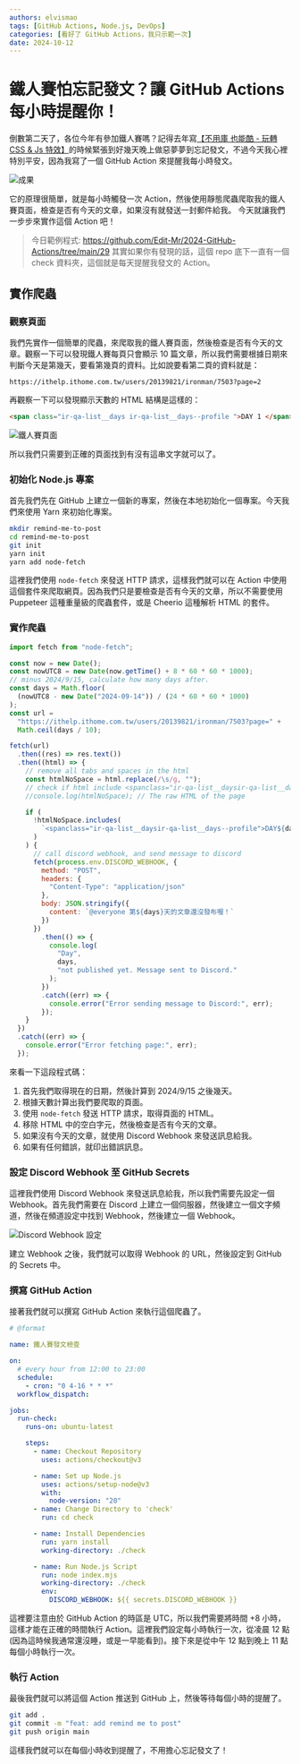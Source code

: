 ```yaml
---
authors: elvismao
tags: [GitHub Actions, Node.js, DevOps]
categories: [看好了 GitHub Actions，我只示範一次]
date: 2024-10-12
---
```

# 鐵人賽怕忘記發文？讓 GitHub Actions 每小時提醒你！

倒數第二天了，各位今年有參加鐵人賽嗎？記得去年寫[【不用庫 也能酷 - 玩轉 CSS & Js 特效】](https://ithelp.ithome.com.tw/users/20139821/ironman/6133)的時候緊張到好幾天晚上做惡夢夢到忘記發文，不過今天我心裡特別平安，因為我寫了一個 GitHub Action 來提醒我每小時發文。

![成果](remind.webp)

它的原理很簡單，就是每小時觸發一次 Action，然後使用靜態爬蟲爬取我的鐵人賽頁面，檢查是否有今天的文章，如果沒有就發送一封郵件給我。
今天就讓我們一步步來實作這個 Action 吧！

> 今日範例程式: <https://github.com/Edit-Mr/2024-GitHub-Actions/tree/main/29>
> 其實如果你有發現的話，這個 repo 底下一直有一個 check 資料夾，這個就是每天提醒我發文的 Action。

## 實作爬蟲

### 觀察頁面

我們先實作一個簡單的爬蟲，來爬取我的鐵人賽頁面，然後檢查是否有今天的文章。觀察一下可以發現鐵人賽每頁只會顯示 10 篇文章，所以我們需要根據日期來判斷今天是第幾天，要看第幾頁的資料。比如說要看第二頁的資料就是：

```plaintext
https://ithelp.ithome.com.tw/users/20139821/ironman/7503?page=2
```

再觀察一下可以發現顯示天數的 HTML 結構是這樣的：

```html
<span class="ir-qa-list__days ir-qa-list__days--profile ">DAY 1 </span>
```

![鐵人賽頁面](ithome.webp)

所以我們只需要到正確的頁面找到有沒有這串文字就可以了。

### 初始化 Node.js 專案

首先我們先在 GitHub 上建立一個新的專案，然後在本地初始化一個專案。今天我們來使用 Yarn 來初始化專案。

```bash
mkdir remind-me-to-post
cd remind-me-to-post
git init
yarn init
yarn add node-fetch
```

這裡我們使用 `node-fetch` 來發送 HTTP 請求，這樣我們就可以在 Action 中使用這個套件來爬取網頁。因為我們只是要檢查是否有今天的文章，所以不需要使用 Puppeteer 這種重量級的爬蟲套件，或是 Cheerio 這種解析 HTML 的套件。

### 實作爬蟲

```javascript
import fetch from "node-fetch";

const now = new Date();
const nowUTC8 = new Date(now.getTime() + 8 * 60 * 60 * 1000);
// minus 2024/9/15, calculate how many days after.
const days = Math.floor(
  (nowUTC8 - new Date("2024-09-14")) / (24 * 60 * 60 * 1000)
);
const url =
  "https://ithelp.ithome.com.tw/users/20139821/ironman/7503?page=" +
  Math.ceil(days / 10);

fetch(url)
  .then((res) => res.text())
  .then((html) => {
    // remove all tabs and spaces in the html
    const htmlNoSpace = html.replace(/\s/g, "");
    // check if html include <spanclass="ir-qa-list__daysir-qa-list__days--profile">DAY5</span>
    //console.log(htmlNoSpace); // The raw HTML of the page

    if (
      !htmlNoSpace.includes(
        `<spanclass="ir-qa-list__daysir-qa-list__days--profile">DAY${days}</span>`
      )
    ) {
      // call discord webhook, and send message to discord
      fetch(process.env.DISCORD_WEBHOOK, {
        method: "POST",
        headers: {
          "Content-Type": "application/json"
        },
        body: JSON.stringify({
          content: `@everyone 第${days}天的文章還沒發布喔！`
        })
      })
        .then(() => {
          console.log(
            "Day",
            days,
            "not published yet. Message sent to Discord."
          );
        })
        .catch((err) => {
          console.error("Error sending message to Discord:", err);
        });
    }
  })
  .catch((err) => {
    console.error("Error fetching page:", err);
  });
```

來看一下這段程式碼：

1. 首先我們取得現在的日期，然後計算到 2024/9/15 之後幾天。
2. 根據天數計算出我們要爬取的頁面。
3. 使用 `node-fetch` 發送 HTTP 請求，取得頁面的 HTML。
4. 移除 HTML 中的空白字元，然後檢查是否有今天的文章。
5. 如果沒有今天的文章，就使用 Discord Webhook 來發送訊息給我。
6. 如果有任何錯誤，就印出錯誤訊息。

### 設定 Discord Webhook 至 GitHub Secrets

這裡我們使用 Discord Webhook 來發送訊息給我，所以我們需要先設定一個 Webhook。首先我們需要在 Discord 上建立一個伺服器，然後建立一個文字頻道，然後在頻道設定中找到 Webhook，然後建立一個 Webhook。

![Discord Webhook 設定](discord.webp)

建立 Webhook 之後，我們就可以取得 Webhook 的 URL，然後設定到 GitHub 的 Secrets 中。

### 撰寫 GitHub Action

接著我們就可以撰寫 GitHub Action 來執行這個爬蟲了。

```yaml
# @format

name: 鐵人賽發文檢查

on:
  # every hour from 12:00 to 23:00
  schedule:
    - cron: "0 4-16 * * *"
  workflow_dispatch:

jobs:
  run-check:
    runs-on: ubuntu-latest

    steps:
      - name: Checkout Repository
        uses: actions/checkout@v3

      - name: Set up Node.js
        uses: actions/setup-node@v3
        with:
          node-version: "20"
      - name: Change Directory to 'check'
        run: cd check

      - name: Install Dependencies
        run: yarn install
        working-directory: ./check

      - name: Run Node.js Script
        run: node index.mjs
        working-directory: ./check
        env:
          DISCORD_WEBHOOK: ${{ secrets.DISCORD_WEBHOOK }}
```

這裡要注意由於 GitHub Action 的時區是 UTC，所以我們需要將時間 +8 小時，這樣才能在正確的時間執行 Action。這裡我們設定每小時執行一次，從凌晨 12 點 (因為這時候我通常還沒睡，或是一早能看到)。接下來是從中午 12 點到晚上 11 點每個小時執行一次。

### 執行 Action

最後我們就可以將這個 Action 推送到 GitHub 上，然後等待每個小時的提醒了。

```bash
git add .
git commit -m "feat: add remind me to post"
git push origin main
```

這樣我們就可以在每個小時收到提醒了，不用擔心忘記發文了！
